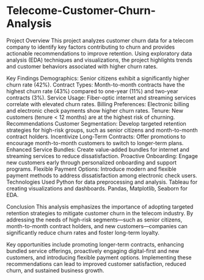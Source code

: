 # Telecome-Customer-Churn-Analysis

Project Overview
This project analyzes customer churn data for a telecom company to identify key factors contributing to churn and provides actionable recommendations to improve retention. Using exploratory data analysis (EDA) techniques and visualizations, the project highlights trends and customer behaviors associated with higher churn rates.

Key Findings
Demographics: Senior citizens exhibit a significantly higher churn rate (42%).
Contract Types: Month-to-month contracts have the highest churn rate (43%) compared to one-year (11%) and two-year contracts (3%).
Service Usage: Fiber-optic internet and streaming services correlate with elevated churn rates.
Billing Preferences: Electronic billing and electronic check payments show higher churn rates.
Tenure: New customers (tenure < 12 months) are at the highest risk of churning.
Recommendations
Customer Segmentation: Develop targeted retention strategies for high-risk groups, such as senior citizens and month-to-month contract holders.
Incentivize Long-Term Contracts: Offer promotions to encourage month-to-month customers to switch to longer-term plans.
Enhanced Service Bundles: Create value-added bundles for internet and streaming services to reduce dissatisfaction.
Proactive Onboarding: Engage new customers early through personalized onboarding and support programs.
Flexible Payment Options: Introduce modern and flexible payment methods to address dissatisfaction among electronic check users.
Technologies Used
Python for data preprocessing and analysis.
Tableau for creating visualizations and dashboards.
Pandas, Matplotlib, Seaborn for EDA.

Conclusion
This analysis emphasizes the importance of adopting targeted retention strategies to mitigate customer churn in the telecom industry. By addressing the needs of high-risk segments—such as senior citizens, month-to-month contract holders, and new customers—companies can significantly reduce churn rates and foster long-term loyalty.

Key opportunities include promoting longer-term contracts, enhancing bundled service offerings, proactively engaging digital-first and new customers, and introducing flexible payment options. Implementing these recommendations can lead to improved customer satisfaction, reduced churn, and sustained business growth.

